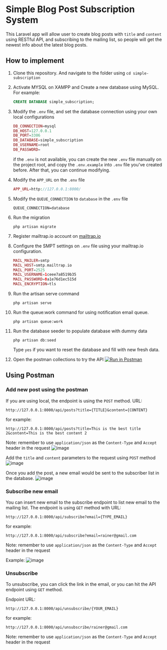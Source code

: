 # Simple Blog Post Subscription System
This Laravel app will allow user to create blog posts with `title` and `content` using RESTful API, and subscribing to the mailing list, so people will get the newest info about the latest blog posts.

## How to implement
1. Clone this repository. And navigate to the folder using `cd simple-subscription`
2. Activate MYSQL on XAMPP and Create a new database using MySQL. For example:
    ```sql
    CREATE DATABASE simple_subscription;
    ```
3. Modify the `.env` file, and set the database connection using your own local configurations
    ```php
    DB_CONNECTION=mysql
    DB_HOST=127.0.0.1
    DB_PORT=3306
    DB_DATABASE=simple_subscription
    DB_USERNAME=root
    DB_PASSWORD=
    ```
    
    if the `.env` is not available, you can create the new `.env` file manually on the project root, and copy the `.env.example` into `.env` file you've created before. After that, you can continue modifying.
    
4. Modify the `APP_URL` on the `.env` file
    ```php
    APP_URL=http://127.0.0.1:8000/
    ```
5. Modify the `QUEUE_CONNECTION` to `database` in the `.env` file
    ```
    QUEUE_CONNECTION=database
    ```
6. Run the migration
    ```
    php artisan migrate
    ```
7. Register mailtrap.io account on [mailtrap.io](https://mailtrap.io)
8. Configure the SMPT settings on `.env` file using your mailtrap.io configuration.
    ```php
    MAIL_MAILER=smtp
    MAIL_HOST=smtp.mailtrap.io
    MAIL_PORT=2525
    MAIL_USERNAME=1ceee7a8519b35
    MAIL_PASSWORD=8a1e76d1ec515d
    MAIL_ENCRYPTION=tls
    ```
9. Run the artisan serve command
    ```
    php artisan serve
    ```
11. Run the queue:work command for using notification email queue.
    ```
    php artisan queue:work
    ```
12. Run the database seeder to populate database with dummy data
    ```
    php artisan db:seed
    ```
    Type `yes` if you want to reset the database and fill with new fresh data.
13. Open the postman collections to try the API
    [![Run in Postman](https://run.pstmn.io/button.svg)](https://god.postman.co/run-collection/d6ecad4c27effd09e4cc?action=collection%2Fimport)
    
## Using Postman
### Add new post using the postman

If you are using local, the endpoint is using the `POST` method. URL:
```
http://127.0.0.1:8000/api/posts?title={TITLE}&content={CONTENT}
```

for example:
```
http://127.0.0.1:8000/api/posts?title=This is the best title 2&content=This is the best content 2
```

Note: remember to use `application/json` as the `Content-Type` and `Accept` header in the request
![image](https://user-images.githubusercontent.com/34080279/184169076-2cce3362-72a2-4bb9-9ebe-4c9340c5f838.png)

Add the `title` and `content` parameters to the request using `POST` method
![image](https://user-images.githubusercontent.com/34080279/184168855-cce9584c-e7e3-465e-9d24-474c29a98d3e.png)

Once you add the post, a new email would be sent to the subscriber list in the database.
![image](https://user-images.githubusercontent.com/34080279/184169779-fb8a11d9-eefd-42af-83dc-a516cf1427c3.png)


### Subscribe new email
You can insert new email to the subscribe endpoint to list new email to the mailing list.
The endpoint is using `GET` method with URL:
```
http://127.0.0.1:8000/api/subscribe?email={TYPE_EMAIL}
```

for example:
```
http://127.0.0.1:8000/api/subscribe?email=rainer@gmail.com
```

Note: remember to use `application/json` as the `Content-Type` and `Accept` header in the request

Example:
![image](https://user-images.githubusercontent.com/34080279/184171025-7222fdcb-9b7d-4f96-b3b9-1023ef3b797f.png)


### Unsubscribe
To unsubscribe, you can click the link in the email, or you can hit the API endpoint using `GET` method.

Endpoint URL:
```
http://127.0.0.1:8000/api/unsubscribe/{YOUR_EMAIL}
```

for example:
```
http://127.0.0.1:8000/api/unsubscribe/rainer@gmail.com
```

Note: remember to use `application/json` as the `Content-Type` and `Accept` header in the request


